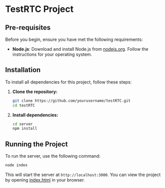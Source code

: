 # TestRTC Project

## Pre-requisites

Before you begin, ensure you have met the following requirements:

- **Node.js**: Download and install Node.js from [nodejs.org](https://nodejs.org/). Follow the instructions for your operating system.

## Installation

To install all dependencies for this project, follow these steps:

1. **Clone the repository:**
    ```sh
    git clone https://github.com/yourusername/testRTC.git
    cd testRTC
    ```

2. **Install dependencies:**
    ```sh
    cd server
    npm install
    ```

## Running the Project

To run the server, use the following command:

```sh
node index
```

This will start the server at `http://localhost:3000`. You can view the project by opening [index.html](https://github.com/trunghoang2002/TestWebRTC/blob/main/index.html) in your browser.
